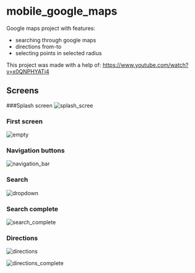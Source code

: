 # mobile_google_maps
Google maps project with features:
- searching through google maps
- directions from-to
- selecting points in selected radius

This project was made with a help of: https://www.youtube.com/watch?v=x0QNPHYATj4

## Screens
###Splash screen
![splash_scree](https://user-images.githubusercontent.com/17574739/235215176-809e9255-e6a6-4800-a47f-bdb317d22acc.png)

### First screen
![empty](https://user-images.githubusercontent.com/17574739/235215330-aeab245e-4308-4c38-9b0f-ae3e9a185c8b.png)

### Navigation buttons
![navigation_bar](https://user-images.githubusercontent.com/17574739/235215471-eb17fcb4-dd14-4c29-955c-1b8261d584f5.png)

### Search
![dropdown](https://user-images.githubusercontent.com/17574739/235215616-642424c1-4fa2-4194-a879-08e9ceb27356.png)

### Search complete
![search_complete](https://user-images.githubusercontent.com/17574739/235215676-eae384aa-de02-4de8-b3e9-a98fc81fcdeb.png)

### Directions
![directions](https://user-images.githubusercontent.com/17574739/235215767-ab1f4d2e-0ebc-4092-a1f7-897a2c820251.png)

![directions_complete](https://user-images.githubusercontent.com/17574739/235215890-a8c2176b-4a91-4706-ac1f-ee69f8fbe6bd.png)
